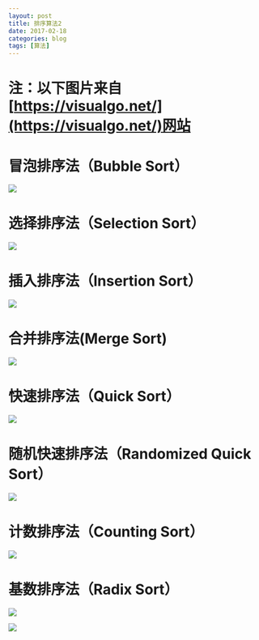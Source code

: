 ```yaml
---
layout: post
title: 排序算法2
date: 2017-02-18
categories: blog
tags: [算法]
---
```


# 注：以下图片来自[https://visualgo.net/](https://visualgo.net/)网站

# 冒泡排序法（Bubble Sort）
![](https://raw.githubusercontent.com/AlbertLZG/AlbertLZG.github.io/master/blog_img/2017-02-18-%E6%8E%92%E5%BA%8F%E7%AE%97%E6%B3%95/Bubble-Sort.gif)

# 选择排序法（Selection Sort）
![](https://raw.githubusercontent.com/AlbertLZG/AlbertLZG.github.io/master/blog_img/2017-02-18-%E6%8E%92%E5%BA%8F%E7%AE%97%E6%B3%95/Selection-Sort.gif)

# 插入排序法（Insertion Sort）
![](https://raw.githubusercontent.com/AlbertLZG/AlbertLZG.github.io/master/blog_img/2017-02-18-%E6%8E%92%E5%BA%8F%E7%AE%97%E6%B3%95/Insertion-Sort.gif)

# 合并排序法(Merge Sort)
![](https://raw.githubusercontent.com/AlbertLZG/AlbertLZG.github.io/master/blog_img/2017-02-18-%E6%8E%92%E5%BA%8F%E7%AE%97%E6%B3%95/Merge-Sort.gif)

# 快速排序法（Quick Sort）
![](https://raw.githubusercontent.com/AlbertLZG/AlbertLZG.github.io/master/blog_img/2017-02-18-%E6%8E%92%E5%BA%8F%E7%AE%97%E6%B3%95/Quick-Sort.gif)

# 随机快速排序法（Randomized Quick Sort）
![](https://raw.githubusercontent.com/AlbertLZG/AlbertLZG.github.io/master/blog_img/2017-02-18-%E6%8E%92%E5%BA%8F%E7%AE%97%E6%B3%95/Randomized-Quick-Sort.gif)

# 计数排序法（Counting Sort）
![](https://raw.githubusercontent.com/AlbertLZG/AlbertLZG.github.io/master/blog_img/2017-02-18-%E6%8E%92%E5%BA%8F%E7%AE%97%E6%B3%95/Counting-Sort.gif)

# 基数排序法（Radix Sort）
![](https://raw.githubusercontent.com/AlbertLZG/AlbertLZG.github.io/master/blog_img/2017-02-18-%E6%8E%92%E5%BA%8F%E7%AE%97%E6%B3%95/Radix-Sort.gif)

![](https://raw.githubusercontent.com/AlbertLZG/AlbertLZG.github.io/master/img/blog_logo.png)

